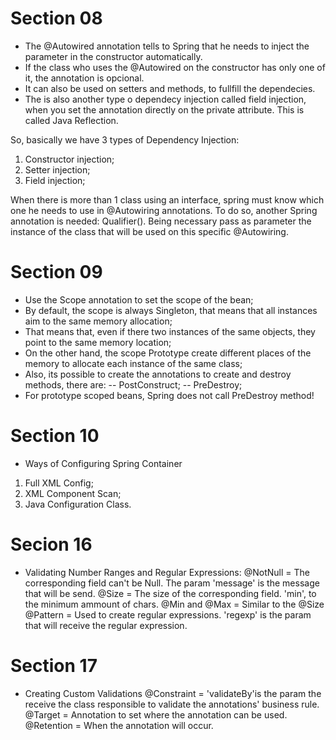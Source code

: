 # Section 08

- The @Autowired annotation tells to Spring that he needs to inject the parameter in the constructor automatically.
- If the class who uses the @Autowired on the constructor has only one of it, the annotation is opcional.
- It can also be used on setters and methods, to fullfill the dependecies.
- The is also another type o dependecy injection called field injection, when you set the annotation directly on the private attribute. This is called Java Reflection.

So, basically we have 3 types of Dependency Injection:
1. Constructor injection;
2. Setter injection;
3. Field injection;

When there is more than 1 class using an interface, spring must know which one he needs to use in @Autowiring annotations. 
To do so, another Spring annotation is needed: Qualifier(). Being necessary pass as parameter the instance of the class that will be used on this specific @Autowiring.

# Section 09
- Use the Scope annotation to set the scope of the bean;
- By default, the scope is always Singleton, that means that all instances aim to the same memory allocation;
- That means that, even if there two instances of the same objects, they point to the same memory location;
- On the other hand, the scope Prototype create different places of the memory to allocate each instance of the same class;
- Also, its possible to create the annotations to create and destroy methods, there are:
-- PostConstruct;
-- PreDestroy;
- For prototype scoped beans, Spring does not call PreDestroy method!

# Section 10
- Ways of Configuring Spring Container
1. Full XML Config;
2. XML Component Scan;
3. Java Configuration Class.

# Secion 16
- Validating Number Ranges and Regular Expressions:
@NotNull = The corresponding field can't be Null. The param 'message' is the message that will be send.
@Size = The size of the corresponding field. 'min', to the minimum ammount of chars.
@Min and @Max = Similar to the @Size
@Pattern = Used to create regular expressions. 'regexp' is the param that will receive the regular expression. 

# Section 17
- Creating Custom Validations
@Constraint = 'validateBy'is the param the receive the class responsible to validate the annotations' business rule.
@Target = Annotation to set where the annotation can be used.
@Retention = When the annotation will occur.

